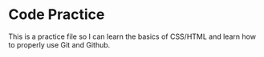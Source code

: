 # Code Practice

This is a practice file so I can learn the basics of CSS/HTML and learn how to properly use Git and Github.

